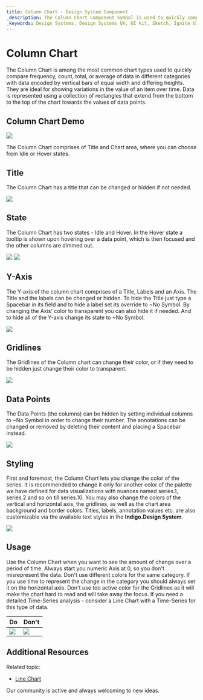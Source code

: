 ```yaml
---
title: Column Chart - Design System Component
_description: The Column Chart Component Symbol is used to quickly compare frequency, count, total, or average of data in different categories with data encoded by vertical bars with equal width and differing lengths..
_keywords: Design Systems, Design Systems UX, UI kit, Sketch, Ignite UI for Angular, Sketch to Angular, Sketch to Angular, Angular, Angular Design System, Export code from Sketch, Design Kits for Angular, Sketch HTML, Sketch to HTML, Sketch UI kits
---
```


# Column Chart

 The Column Chart is among the most common chart types used to quickly compare frequency, count, total, or average of data in different categories with data encoded by vertical bars of equal width and differing heights. They are ideal for showing variations in the value of an item over time. Data is represented using a collection of rectangles that extend from the bottom to the top of the chart towards the values of data points.

## Column Chart Demo

<img class="responsive-img" src="../images/column_chart_demo.png" srcset="../images/column_chart_demo@2x.png 2x" />

The Column Chart comprises of Title and Chart area, where you can choose from Idle or Hover states.

## Title

The Column Chart has a title that can be changed or hidden if not needed.

<img class="responsive-img" src="../images/column_chart_title-off.png" srcset="../images/column_chart_title-off@2x.png 2x" />

## State

The Column Chart has two states - Idle and Hover. In the Hover state a tooltip is shown upon hovering over a data point, which is then focused and the other columns are dimmed out.

<img class="responsive-img" src="../images/column_chart_tooltip-off.png" srcset="../images/column_chart_tooltip-off@2x.png 2x" />
<img class="responsive-img" src="../images/column_chart_tooltip-on.png" srcset="../images/column_chart_tooltip-on@2x.png 2x" />

## Y-Axis

The Y-axis of the column chart comprises of a Title, Labels and an Axis. The Title and the labels can be changed or hidden. To hide the Title just type a Spacebar in its field and to hide a label set its override to ~No Symbol. By changing the Axis' color to transparent you can also hide it if needed. And to hide all of the Y-axis change its state to ~No Symbol.

<img class="responsive-img" src="../images/column_chart_yaxis.png" srcset="../images/column_chart_yaxis@2x.png 2x" />

## Gridlines

The Gridlines of the Column chart can change their color, or if they need to be hidden just change their color to transparent.

<img class="responsive-img" src="../images/column_chart_gridlines.png" srcset="../images/column_chart_gridlines@2x.png 2x" />

## Data Points

The Data Points (the columns) can be hidden by setting individual columns to ~No Symbol in order to change their number. The annotations can be changed or removed by deleting their content and placing a Spacebar instead.

<img class="responsive-img" src="../images/column_chart_columns.png" srcset="../images/column_chart_columns@2x.png 2x" />


## Styling

First and foremost, the Column Chart lets you change the color of the series. It is recommended to change it only for another color of the palette we have defined for data visualizations with nuances named series.1, series.2 and so on till series.10. You may also change the colors of the vertical and horizontal axis, the gridlines, as well as the chart area background and border colors. Titles, labels, annotation values etc. are also customizable via the available text styles in the **Indigo.Design System**.

<img class="responsive-img" src="../images/column_chart_styling.png" srcset="../images/column_chart_styling@2x.png 2x" />

## Usage

Use the Column Chart when you want to see the amount of change over a period of time. Always start you numeric Axis at 0, so you don't misrepresent the data. Don't use different colors for the same category. If you use time to represent the change in the category you should always set it on the horizontal axis. Don't use too active color for the Gridlines as it will make the chart hard to read and will take away the focus. If you need a detailed Time-Series analysis  - consider a Line Chart with a Time-Series for this type of data.

| Do                                                                                             | Don't                                                                                              |
| ---------------------------------------------------------------------------------------------- | -------------------------------------------------------------------------------------------------- |
| <img class="responsive-img" src="../images/column_chart_do1.png" srcset="../images/column_chart_do1@2x.png 2x" /> | <img class="responsive-img" src="../images/column_chart_dont1.png" srcset="../images/column_chart_dont1@2x.png 2x" /> |

## Additional Resources

Related topic:

- [Line Chart](../line-chart.md)
  <div class="divider--half"></div>

Our community is active and always welcoming to new ideas.


